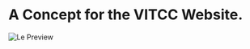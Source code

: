 # A Concept for the VITCC Website.

![Le Preview](https://s3.ap-south-1.amazonaws.com/intellectualdude/Photos/Screen+Shot+2017-10-13+at+1.36.26+AM.png)


